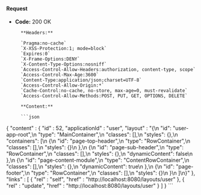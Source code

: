 #### Request

* **Code:** 200 OK

        **Headers:**

        `Pragma:no-cache`
        `X-XSS-Protection:1; mode=block`
        `Expires:0`
        `X-Frame-Options:DENY`
        `X-Content-Type-Options:nosniff`
        `Access-Control-Allow-Headers:authorization, content-type, scope`
        `Access-Control-Max-Age:3600`
        `Content-Type:application/json;charset=UTF-8`
        `Access-Control-Allow-Origin:*`
        `Cache-Control:no-cache, no-store, max-age=0, must-revalidate`
        `Access-Control-Allow-Methods:POST, PUT, GET, OPTIONS, DELETE`

        **Content:**

        ```json
    
{
  "content" : {
    "id" : 52,
    "applicationId" : "user",
    "layout" : "{\n  \"id\": \"user-app-root\",\n  \"type\": \"MainContainer\",\n  \"classes\": [],\n  \"styles\": {},\n  \"containers\": [\n    {\n      \"id\": \"page-top-header\",\n      \"type\": \"RowContainer\",\n      \"classes\": [],\n      \"styles\": {}\n    },\n    {\n      \"id\": \"page-sub-header\",\n      \"type\": \"RowContainer\",\n      \"classes\": [],\n      \"styles\": {},\n      \"dynamicContent\": false\n    },\n    {\n      \"id\": \"page-content-module\",\n      \"type\": \"ContentRowContainer\",\n      \"classes\": [],\n      \"styles\": {},\n      \"dynamicContent\": true\n    },\n    {\n      \"id\": \"page-footer\",\n      \"type\": \"RowContainer\",\n      \"classes\": [],\n      \"styles\": {}\n    }\n  ]\n}"
  },
  "links" : [ {
    "rel" : "self",
    "href" : "http://localhost:8080/layouts/user"
  }, {
    "rel" : "update",
    "href" : "http://localhost:8080/layouts/user"
  } ]
}
        ```
